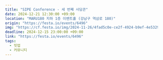```yaml
---
title: "SIPE Conference - 세 번째 사담콘"
date: 2024-12-21 12:30:00 +09:00
location: "MARU180 지하 1층 이벤트홀 (강남구 역삼로 180)"
origin: "https://festa.io/events/6496"
img: "https://cf.festa.io/img/2024-11-26/4fad5c0e-ce2f-4924-b9ef-4e5329352293.png"
deadline: 2024-12-15 23:00:00 +09:00 
link: "https://festa.io/events/6496"
tags:
  - 밋업
  - 커뮤니티
---
```

